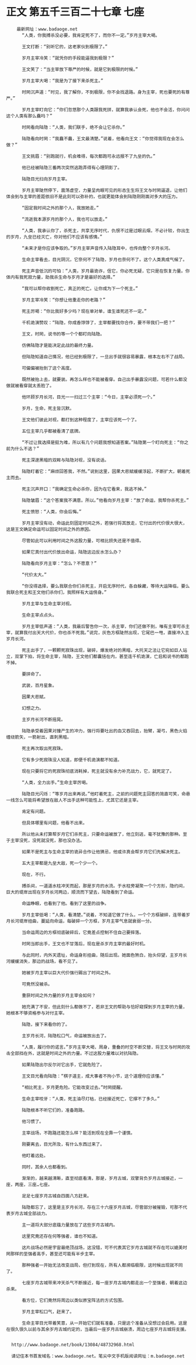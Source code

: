 # 正文 第五千三百二十七章 七座
        最新网址：www.badaoge.net
          “人类，你我搏杀没必要，我肯定死不了，而你不一定。”岁月主宰大喝。
      
          王文打断：“别听它的，这老家伙到极限了。”
      
          岁月主宰冷笑：“就凭你的手段能逼我到极限？”
      
          王文笑了：“当主宰放下尊严的时候，就是它到极限的时候。”
      
          岁月主宰大喝：“我是为了接下来杀死主。”
      
          时罔沉声道：“时见，我了解你，不到极限，你不会找退路。身为主宰，死也要死的有尊严。”
      
          岁月主宰盯向它：“你们忽悠那个人类跟我死拼，就算我承认会死，他也不会活，你问问这个人类有那么蠢吗？”
      
          时罔看向陆隐：“人类，我们联手，绝不会让它杀你。”
      
          陆隐看向时罔：“我蠢不蠢，王文最清楚。”说着，他看向王文：“你觉得我现在会怎么做？”
      
          王文挑眉：“别跑就行，机会难得，每次都跑可永远报不了九垒的仇。”
      
          他已经被陆隐三番两次突然逃跑弄得有心理阴影了。
      
          陆隐目光扫向岁月主宰。
      
          岁月主宰陡然停下，震荡虚空，力量呈肉眼可见的形态生生将王文与时罔逼退，让他们体会到与主宰的差距依旧不是此刻可以弥补的，也就更能体会到陆隐刚刚面对多大的压力。
      
          “固定我时间之外的那个人，我放她走。”
      
          “流逝我本源岁月的那个人，我也可以放走。”
      
          “人类，我承认你了，杀死主，共享无序时代，仇恨不过是过眼云烟，不必计较，你出生的岁月，九垒已经灭亡，你对他们不应该有感情。”
      
          “未来才是你应该争取的。”岁月主宰声音传入陆隐耳中，也传向整个岁月长河。
      
          生命主宰看去，目光阴沉，它奈何不了陆隐，岁月也奈何不了。这个人类真成气候了。
      
          死主声音低沉的可怕：“人类，岁月最诡诈，信它，你必死无疑，它只是在恢复力量。你体内有我死寂力量，助我杀生命与岁月才是最好的选择。”
      
          “我可以帮你收割死亡，真正的死亡。让你成为下一个死主。”
      
          岁月主宰冷笑：“你想让他重走你的老路？”
      
          死主厉喝：“你比我好多少吗？现在单对单，谁生谁死还不一定。”
      
          千机诡演赞叹：“陆隐，你成香饽饽了，主宰都要找你合作，要不带我们一把？”
      
          王文，时罔，说书的等一个个都盯向陆隐。
      
          仿佛陆隐才是能决定此战的最终力量。
      
          但陆隐知道自己情况，他已经到极限了，一旦出手就很容易暴露，根本左右不了战局。
      
          可偏偏被抬到了这个高度。
      
          既然被抬上去，就要装。再怎么样也不能被看穿。自己出手暴露没问题，可若什么都没做就被看穿就太丢脸了。
      
          他环顾岁月长河，目光一一扫过三个主宰：“今日，主宰必须死一个。”
      
          岁月，生命，死主皆沉默。
      
          王文他们彼此对视，都打到这种程度了，主宰应该死一个了。
      
          五位主宰几乎都被看清了底牌。
      
          “不过让我选择是挺为难，所以有几个问题我想知道答案。”陆隐第一个盯向死主：“你之前为什么不逃？”
      
          死主深邃黑暗的双眸与陆隐对视，没有说话。
      
          陆隐盯着它：“麻烦回答我，不然。”说到这里，因果大悲赋缓缓浮起，不断扩大，朝着死主而去。
      
          死主沉声开口：“我确定生命必杀你，因为在它看来，我逃不掉。”
      
          陆隐皱眉：“这个答案我不满意。所以。”他看向岁月主宰：“放了命运，我帮你杀死主。”
      
          死主愤怒：“人类，你会后悔。”
      
          岁月主宰没有动，命运此刻固定时间之外，若强行将其放走，它付出的代价很大很大，这是王文确定命运可以固定时间之外的原因。
      
          尽管如此可以利用时间之外这股力量，可相比损失还是不值得。
      
          如果它真付出代价放出命运，陆隐这边反水怎么办？
      
          陆隐看向岁月主宰：“怎么？不愿意？”
      
          “代价太大。”
      
          “你没得选择，要么我联合你们杀死主，开启无序时代，各自躲藏，等待大运降临，要么我联合死主和王文他们杀你们，我照样有大运傍身。”
      
          岁月主宰与生命主宰对视。
      
          生命主宰点点头。
      
          岁月主宰低声道：“人类，我最后警告你一次，杀主宰，你们还做不到，唯有主宰可杀主宰，就算我付出天大代价，你也杀不死我。”说完，灰色方框陡然出现，它尾巴一甩，直接冲入主岁月长河。
      
          死主出手了，一颗颗死寂珠出现，破碎，爆发绝对的黑暗，大托天之法让它宛如巨人站立，双掌下拍，将生命主宰，陆隐，王文他们都囊括在内，甚至连千机诡演，亡启和说书的都跑不掉。
      
          要拼命了。
      
          武装，百月星象。
      
          因果大悲赋。
      
          幻想之力。
      
          主岁月长河不断摇晃。
      
          陆隐承受着因果对撞产生的冲力，强行将要吐出的血又吞回去，抬臂，凝弓，黑色火焰缠绕箭矢，一箭射出，直刺黑暗。
      
          死主再次取出死寂珠。
      
          它有多少死寂珠没人知道，即便千机诡演都不知道。
      
          现在只要将它的死寂珠彻底消耗掉，死主就没有余力补充战力，它，就死定了。
      
          “人类，全力出手。”生命主宰厉喝。
      
          陆隐目光闪烁：“等岁月出来再说。”他盯着死主，之前的问题死主回答的简直可笑，命悬一线怎么可能将希望放在敌人不出手这种可能性上，尤其它还是主宰。
      
          肯定有问题。
      
          但具体哪里有问题，他看不出来。
      
          所以他从未打算帮岁月它们杀死主，只要命运被放了，他立刻逃，毫不犹豫的那种。至于主宰没死，没死就没死，那也没办法。
      
          如果不是死主与生命主宰的诡异合作让他猜忌，他或许真会帮岁月它们先解决死主。
      
          五大主宰都是九垒大敌，死一个少一个。
      
          现在，不行。
      
          搏杀间，一道道水柱冲天而起，那是岁月的水流。于水柱旁凝聚一个个方形，隐约间，巨大的堤岸出现在岁月长河两边，顺流而下望去，陆隐看到了命运。
      
          命运睁眼，也看到了他。看到了这里的战争。
      
          岁月主宰低喝：“人类，看清楚。”说着，不知道它做了什么，一个个方框破碎，连带着岁月长河堤岸扭曲，蔓延向命运，每破碎一个方框，岁月主宰气息就衰弱一分。
      
          当命运周边的方框彻底破碎后，它竟差点控制不住自己要摔落。
      
          时罔当即出手，王文也不甘落后，现在是杀岁月主宰的最好时机。
      
          与此同时，内外天遗址，命运身形扭曲，随后出现。她面色煞白，抬头仰望，主岁月长河缓缓消失，那边的战场，看不见了。
      
          她被岁月主宰以巨大代价强行踢出了时间之外。
      
          可竟然没被杀。
      
          重获时间之外力量的岁月主宰会如何？
      
          她充满了不安，但此刻什么都做不了，若非王文的帮助与恰好窥探到岁月主宰的力量，她根本不够资格参与对付主宰。
      
          陆隐，接下来看你的了。
      
          主岁月长河，陆隐松口气，命运被放出去了。
      
          “人类，履行你的诺言。”岁月主宰大喝，周身，重叠的时空不断交替，将王文与时罔的攻击全部挡在外，这就是时间之外的力量。不过这股力量难以对抗陆隐。
      
          如果陆隐出尔反尔对它出手，它就危险了。
      
          王文目光看向陆隐：“棋子道主，成大事者不拘小节，这个道理你应该懂。”
      
          “相比死主，岁月更危险。它能改变过去。”时罔提醒。
      
          生命主宰咬牙：“人类，死主油尽灯枯，已经接近死亡，它撑不了多久。”
      
          陆隐根本不听它们的，准备跑路。
      
          他习惯了。
      
          主宰战场，不跑路还能怎么样？能活到现在全靠一个谨慎。
      
          刚要离去，目光所及，有什么东西过来了。
      
          他盯着远处。
      
          同时，其余人也都看到。
      
          渐渐的，越来越清晰，直至彻底看清，那是，岁月古城，双擎背负岁月古城接近，一座，两座，三座…七座。
      
          足足七座岁月古城自四面八方赶来。
      
          陆隐都忘了，这里是主岁月长河，存在三十六座岁月古城，尽管部分被摧毁，可那不代表岁月古城全部战力。
      
          主一道将大部分底蕴力量放在了这些岁月古城内。
      
          这里究竟还存在何等强者，谁也不知道。
      
          这片战场必然是宇宙最绝顶战场，这没错，可不代表其它岁月古城就不存在可以媲美时罔那样的至强者高手，甚至还可能有半步主宰。
      
          那种强者一开始无法改变战局，但打到现在，所有人都濒临极限，这时候出现就不同了。
      
          七座岁月古城带来冲天杀气不断接近，每一座岁月古城内都走出一个至强者，朝着这边杀来。
      
          看方位，它们竟然将周边以类似原宝阵法的方式包围。
      
          岁月主宰松口气，赶来了。
      
          生命主宰目光带着笑意，从一开始它们就有准备，只是这个准备从没想过会启用。这是在很久很久以前与其余岁月古城约定的，当最后一座岁月古城崩溃，周边七座岁月古城将支援。
      
      
      http://www.badaoge.net/book/13084/48732968.html
      
      请记住本书首发域名：www.badaoge.net。笔尖中文手机版阅读网址：m.badaoge.net